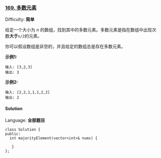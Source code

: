 ### [169\. 多数元素](https://leetcode-cn.com/problems/majority-element/)

Difficulty: **简单**


给定一个大小为 _n_ 的数组，找到其中的多数元素。多数元素是指在数组中出现次数**大于**` n/2 `的元素。

你可以假设数组是非空的，并且给定的数组总是存在多数元素。

**示例1:**

```
输入: [3,2,3]
输出: 3
```

**示例2:**

```
输入: [2,2,1,1,1,2,2]
输出: 2
```


#### Solution

Language: **全部题目**

```全部题目
class Solution {
public:
  int majorityElement(vector<int>& nums) {
    
   }
};
```
